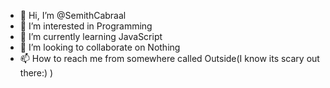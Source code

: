 - 👋 Hi, I’m @SemithCabraal
- 👀 I’m interested in Programming
- 🌱 I’m currently learning JavaScript
- 💞️ I’m looking to collaborate on Nothing
- 📫 How to reach me from somewhere called Outside(I know its scary out there:) )

<!---
SemithCabraal/SemithCabraal is a ✨ special ✨ repository because its `README.md` (this file) appears on your GitHub profile.
You can click the Preview link to take a look at your changes.
--->
